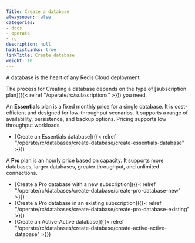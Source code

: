 ```yaml
---
Title: Create a database
alwaysopen: false
categories:
- docs
- operate
- rc
description: null
hideListLinks: true
linkTitle: Create database
weight: 10
---
```


A database is the heart of any Redis Cloud deployment. 

The process for Creating a database depends on the type of [subscription plan]({{< relref "/operate/rc/subscriptions" >}}) you need.

An **Essentials** plan is a fixed monthly price for a single database. It is cost-efficient and designed for low-throughput scenarios. It supports a range of availability, persistence, and backup options. Pricing supports low throughput workloads.
- [Create an Essentials database]({{< relref "/operate/rc/databases/create-database/create-essentials-database" >}})

A **Pro** plan is an hourly price based on capacity. It supports more databases, larger databases, greater throughput, and unlimited connections. 
- [Create a Pro database with a new subscription]({{< relref "/operate/rc/databases/create-database/create-pro-database-new" >}})
- [Create a Pro database in an existing subscription]({{< relref "/operate/rc/databases/create-database/create-pro-database-existing" >}})
- [Create an Active-Active database]({{< relref "/operate/rc/databases/create-database/create-active-active-database" >}})


